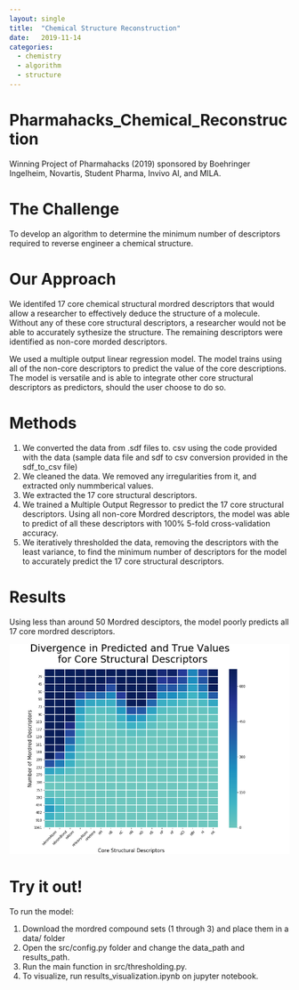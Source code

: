 ```yaml
---
layout: single
title:  "Chemical Structure Reconstruction"
date:   2019-11-14
categories: 
  - chemistry
  - algorithm
  - structure
---
```

# Pharmahacks_Chemical_Reconstruction

Winning Project of Pharmahacks (2019) sponsored by Boehringer Ingelheim, Novartis, Student Pharma, Invivo AI, and MILA.

# The Challenge 
To develop an algorithm to determine the minimum number of descriptors required to reverse engineer a chemical structure.

# Our Approach 

We identifed 17 core chemical structural mordred descriptors that would allow a researcher to effectively deduce the structure of a molecule. Without any of these core structural descriptors, a researcher would not be able to accurately sythesize the structure. The remaining descriptors were identified as non-core morded descriptors. 

We used a multiple output linear regression model. The model trains using all of the non-core descriptors to predict the value of the core descriptions. The model is versatile and is able to integrate other core structural descriptors as predictors, should the user choose to do so.

# Methods
1. We converted the data from .sdf files to. csv using the code provided with the data (sample data file and sdf to csv conversion provided in the sdf_to_csv file)
2. We cleaned the data. We removed any irregularities from it, and extracted only nummberical values. 
3. We extracted the 17 core structural descriptors.
4. We trained a Multiple Output Regressor to predict the 17 core structural descriptors. Using all non-core Mordred descriptors, the model was able to predict of all these descriptors with 100% 5-fold cross-validation accuracy.
5. We iteratively thresholded the data, removing the descriptors with the least variance, to find the minimum number of descriptors for the model to accurately predict the 17 core structural descriptors.

# Results
Using less than around 50 Mordred desciptors, the model poorly predicts all 17 core mordred  descriptors.
<p align="center">
<img src="https://github.com/sibamoussa/Pharmahacks_Chemical_Reconstruction/blob/main/img/results.png" width="600"/>
</p>


# Try it out!
To run the model:
1. Download the mordred compound sets (1 through 3) and place them in a data/ folder
2. Open the src/config.py folder and change the data_path and results_path.
3. Run the main function in src/thresholding.py.
4. To visualize, run results_visualization.ipynb on jupyter notebook.
